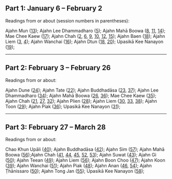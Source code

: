 
## Part 1: January 6 – February 2
Readings from or about (session numbers in parentheses): 

Ajahn Mun ([13](#WR2014_S13)); Ajahn Lee Dhammadharo ([5](#WR2014_S05)); Ajahn Mahā Boowa ([8](#WR2014_S08), [11](#WR2014_S11), [14](#WR2014_S14)); Mae Chee Kaew ([17](#WR2014_S17)); Ajahn Chah ([2](#WR2014_S02), [6](#WR2014_S06), [9](#WR2014_S09), [10](#WR2014_S10), [12](#WR2014_S12), [15](#WR2014_S15)); Ajahn Baen ([18](#WR2014_S18)); Ajahn Liem ([3](#WR2014_S03), [4](#WR2014_S04)); Ajahn Wanchai ([16](#WR2014_S16)); Ajahn Dtun ([18](#WR2014_S18), [20](#WR2014_S20)); Upasikā Kee Nanayon ([19](#WR2014_S19));

-----

## Part 2: February 3 – February 26
Readings from or about:

Ajahn Dune ([24](#WR2014_S24)); Ajahn Tate ([22](#WR2014_S22)); Ajahn Buddhadāsa ([23](#WR2014_S23), [37](#WR2014_S37)); Ajahn Lee Dhammadharo ([34](#WR2014_S34)); Ajahn Mahā Boowa ([26](#WR2014_S26), [36](#WR2014_S36)); Mae Chee Kaew ([35](#WR2014_S35)); Ajahn Chah ([21](#WR2014_S21), [27](#WR2014_S27), [32](#WR2014_S32)); Ajahn Plien ([28](#WR2014_S28)); Ajahn Liem ([30](#WR2014_S30), [33](#WR2014_S33), [38](#WR2014_S38)); Ajahn Toon ([29](#WR2014_S29)); Ajahn Piak ([36](#WR2014_S36)); Upasikā Kee Nanayon ([31](#WR2014_S31));

-----

## Part 3: February 27 – March 28
Readings from or about:

Chao Khun Upāli ([40](#WR2014_S40)); Ajahn Buddhadāsa ([42](#WR2014_S42)); Ajahn Sim ([57](#WR2014_S57)); Ajahn Mahā Boowa ([56](#WR2014_S56));Ajahn Chah ([41](#WR2014_S41), [44](#WR2014_S44), [45](#WR2014_S45), [52](#WR2014_S52), [53](#WR2014_S53)); Ajahn Suwat ([43](#WR2014_S43)); Ajahn Gi ([50](#WR2014_S50)); Ajahn Teean ([49](#WR2014_S49)); Ajahn Liem ([56](#WR2014_S56)); Ajahn Boon Choo ([47](#WR2014_S47)); Ajahn Koon ([39](#WR2014_S39)); Ajahn Wanchai ([51](#WR2014_S51)); Ajahn Piak ([48](#WR2014_S48)); Ajahn Anan ([46](#WR2014_S46), [54](#WR2014_S54)); Ajahn Ṭhānissaro ([50](#WR2014_S50)); Ajahn Tong Jan ([55](#WR2014_S55)); Upasikā Kee Nanayon ([58](#WR2014_S58));